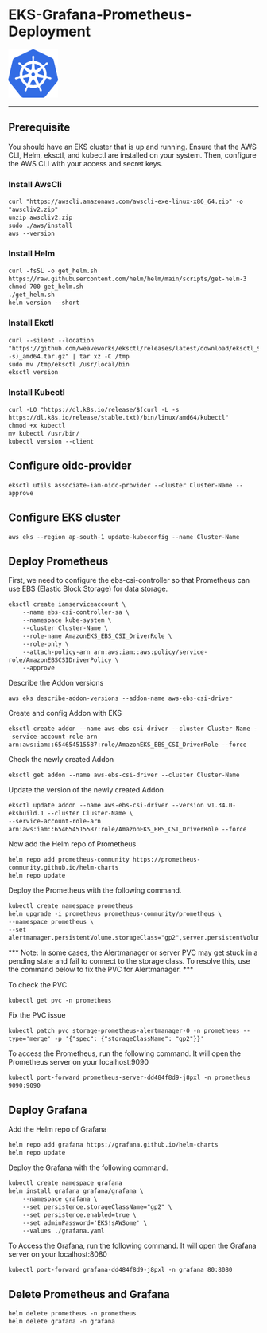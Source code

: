 # EKS-Grafana-Prometheus-Deployment

<img src="https://github.com/kubernetes/kubernetes/raw/master/logo/logo.png" width="100">

----
## Prerequisite
You should have an EKS cluster that is up and running. Ensure that the AWS CLI, Helm, eksctl, and kubectl are installed on your system. Then, configure the AWS CLI with your access and secret keys.

### Install AwsCli
```
curl "https://awscli.amazonaws.com/awscli-exe-linux-x86_64.zip" -o "awscliv2.zip"
unzip awscliv2.zip
sudo ./aws/install
aws --version
```
### Install Helm
```
curl -fsSL -o get_helm.sh https://raw.githubusercontent.com/helm/helm/main/scripts/get-helm-3
chmod 700 get_helm.sh
./get_helm.sh
helm version --short
```
### Install Ekctl
```
curl --silent --location "https://github.com/weaveworks/eksctl/releases/latest/download/eksctl_$(uname -s)_amd64.tar.gz" | tar xz -C /tmp
sudo mv /tmp/eksctl /usr/local/bin
eksctl version
```
### Install Kubectl
```
curl -LO "https://dl.k8s.io/release/$(curl -L -s https://dl.k8s.io/release/stable.txt)/bin/linux/amd64/kubectl"
chmod +x kubectl
mv kubectl /usr/bin/
kubectl version --client
```
## Configure oidc-provider
```
eksctl utils associate-iam-oidc-provider --cluster Cluster-Name --approve
```
## Configure EKS cluster
```
aws eks --region ap-south-1 update-kubeconfig --name Cluster-Name
```
## Deploy Prometheus
First, we need to configure the ebs-csi-controller so that Prometheus can use EBS (Elastic Block Storage) for data storage.
```
eksctl create iamserviceaccount \
    --name ebs-csi-controller-sa \
    --namespace kube-system \
    --cluster Cluster-Name \
    --role-name AmazonEKS_EBS_CSI_DriverRole \
    --role-only \
    --attach-policy-arn arn:aws:iam::aws:policy/service-role/AmazonEBSCSIDriverPolicy \
    --approve
```
Describe the Addon versions
```
aws eks describe-addon-versions --addon-name aws-ebs-csi-driver
```
Create and config Addon with EKS
```
eksctl create addon --name aws-ebs-csi-driver --cluster Cluster-Name --service-account-role-arn arn:aws:iam::654654515587:role/AmazonEKS_EBS_CSI_DriverRole --force
```
Check the newly created Addon
```
eksctl get addon --name aws-ebs-csi-driver --cluster Cluster-Name
```
Update the version of the newly created Addon
```
eksctl update addon --name aws-ebs-csi-driver --version v1.34.0-eksbuild.1 --cluster Cluster-Name \
--service-account-role-arn arn:aws:iam::654654515587:role/AmazonEKS_EBS_CSI_DriverRole --force
```
Now add the Helm repo of Prometheus
```
helm repo add prometheus-community https://prometheus-community.github.io/helm-charts
helm repo update
```
Deploy the Prometheus with the following command.
```
kubectl create namespace prometheus
helm upgrade -i prometheus prometheus-community/prometheus \
--namespace prometheus \
--set alertmanager.persistentVolume.storageClass="gp2",server.persistentVolume.storageClass="gp2"
```
*** Note: In some cases, the Alertmanager or server PVC may get stuck in a pending state and fail to connect to the storage class. To resolve this, use the command below to fix the PVC for Alertmanager. ***

To check the PVC
```
kubectl get pvc -n prometheus
```
Fix the PVC issue 
```
kubectl patch pvc storage-prometheus-alertmanager-0 -n prometheus --type='merge' -p '{"spec": {"storageClassName": "gp2"}}'
```
To access the Prometheus, run the following command. It will open the Prometheus server on your localhost:9090
```
kubectl port-forward prometheus-server-dd484f8d9-j8pxl -n prometheus 9090:9090
```

## Deploy Grafana

Add the Helm repo of Grafana
```
helm repo add grafana https://grafana.github.io/helm-charts
helm repo update
```
Deploy the Grafana with the following command.
```
kubectl create namespace grafana
helm install grafana grafana/grafana \
    --namespace grafana \
    --set persistence.storageClassName="gp2" \
    --set persistence.enabled=true \
    --set adminPassword='EKS!sAWSome' \
    --values ./grafana.yaml
```
To Access the Grafana, run the following command. It will open the Grafana server on your localhost:8080
```
kubectl port-forward grafana-dd484f8d9-j8pxl -n grafana 80:8080
```

## Delete Prometheus and Grafana
```
helm delete prometheus -n prometheus
helm delete grafana -n grafana
```
